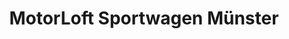 ---
title: "MotorLoft Sportwagen Münster"
url: /muenster/motorloft-sportwagen-muenster/
shop: Autohaus
---